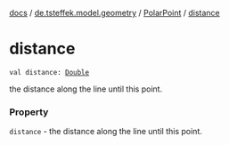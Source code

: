 [docs](../../index.md) / [de.tsteffek.model.geometry](../index.md) / [PolarPoint](index.md) / [distance](./distance.md)

# distance

`val distance: `[`Double`](https://kotlinlang.org/api/latest/jvm/stdlib/kotlin/-double/index.html)

the distance along the line until this point.

### Property

`distance` - the distance along the line until this point.